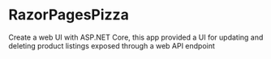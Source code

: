 # RazorPagesPizza
Create a web UI with ASP.NET Core, this app provided a UI for updating and deleting product listings exposed through a web API endpoint
